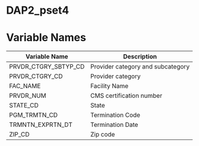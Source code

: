 # DAP2_pset4
# Variable Names

| Variable Name                          | Description                             |
| -------------------------------------- | ----------------------------------------|
| PRVDR_CTGRY_SBTYP_CD                   | Provider category and subcategory       |
| PRVDR_CTGRY_CD                         | Provider category                       |
| FAC_NAME                               | Facility Name                           | 
| PRVDR_NUM                              | CMS certification number                |
| STATE_CD                               | State                                   | 
| PGM_TRMTN_CD                           | Termination Code                        | 
| TRMNTN_EXPRTN_DT                       | Termination Date                        | 
| ZIP_CD                                 | Zip code                                | 
